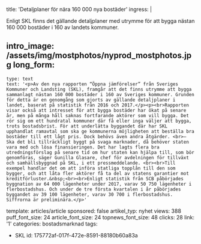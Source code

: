 title: 'Detaljplaner för nära 160 000 nya bostäder'
ingress: |
  <p>Enligt SKL finns det gällande detaljplaner med utrymme för att bygga nästan 160 000 bostäder i 160 av landets kommuner.
  </p>
  
intro_image: /assets/img/mostphotos/nyprod_mostphotos.jpg
long_form:
  -
    type: text
    text: '<p>Av den nya rapporten “Öppna jämförelser” från Sveriges Kommuner och Landsting (SKL), framgår att det finns utrymme att bygga sammanlagt nästan 160 000 bostäder i 160 av Sveriges kommuner. Grunden för detta är en genomgång som gjorts av gällande detaljplaner i landet, baserat på statistik från 2016 och 2017.</p><p><br>Rapporten visar också att intresset för att bygga bostäder har ökat på senare år, men på många håll saknas fortfarande aktörer som vill bygga. Det rör sig om ett hundratal kommuner där få eller inga väljer att bygga, trots bostadsbrist. För att underlätta byggandet där har SKL upphandlat ramavtal som ska ge kommunerna möjligheten att beställa bra bostäder till ett lågt pris. Dock behövs även andra åtgärder. <br>– Ska det bli tillräckligt byggt på svaga marknader, då behöver staten vara med och lösa finansieringen. Det har lagts flera bra utredningsförslag på senare tid om hur staten kan hjälpa till, som bör genomföras, säger Gunilla Glasare, chef för avdelningen för tillväxt och samhällsbyggnad på SKL, i ett pressmeddelande. <br><br>Till exempel handlar det om att införa statliga topplån till den som bygger, och att låta fler aktörer få ta del av statens garantier mot kreditförluster.&nbsp;<br><br>Enligt statistik från SCB påbörjades byggnation av 64 000 lägenheter under 2017, varav 50 750 lägenheter i flerbostadshus. Och under de tre första kvartalen i år påbörjades byggandet av 39 100 lägenheter, varav 30 700 i flerbostadshus. Siffrorna är preliminära.</p>'
template: articles/article
sponsored: false
artikel_typ: nyhet
views: 388
puff_font_size: 24
article_font_size: 24
topnews_font_size: 48
clicks: 28
link: '1'
categories: bostadsmarknad
tags:
  - SKL
id: 175772af-017f-472e-8591-88180b60a83a
